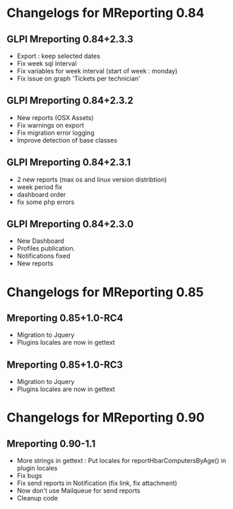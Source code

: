 Changelogs for MReporting 0.84
==============================

GLPI Mreporting 0.84+2.3.3
--------------------------

* Export : keep selected dates
* Fix week sql interval
* Fix variables for week interval (start of week : monday)
* Fix issue on graph 'Tickets per technician'


GLPI Mreporting 0.84+2.3.2
--------------------------

* New reports (OSX Assets)
* Fix warnings on export
* Fix migration error logging
* Improve detection of base classes


GLPI Mreporting 0.84+2.3.1
--------------------------

* 2 new reports (max os and linux version distribtion)
* week period fix
* dashboard order
* fix some php errors


GLPI Mreporting 0.84+2.3.0
--------------------------

* New Dashboard
* Profiles publication.
* Notifications fixed
* New reports


Changelogs for MReporting 0.85
==============================

Mreporting 0.85+1.0-RC4
-----------------------

* Migration to Jquery
* Plugins locales are now in gettext



Mreporting 0.85+1.0-RC3
-----------------------

* Migration to Jquery
* Plugins locales are now in gettext


Changelogs for MReporting 0.90
==============================

Mreporting 0.90-1.1
-------------------

* More strings in gettext : Put locales for reportHbarComputersByAge() in plugin locales
* Fix bugs
* Fix send reports in Notification (fix link, fix attachment)
* Now don't use Mailqueue for send reports
* Cleanup code


